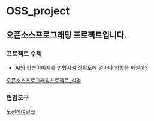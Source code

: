 # OSS_project
## 오픈소스프로그래밍 프로젝트입니다.

### 프로젝트 주제
- AI의 학습이미지를 변형시켜 정확도에 얼마나 영향을 끼칠까?

[오픈소스프로그래밍프로젝트_설명](https://github.com/user-attachments/files/22571561/_.pptx)


### 협업도구
[노션참여링크](https://www.notion.so/invite/d5381a16754856a7cb29a3564de00411e8988076)
